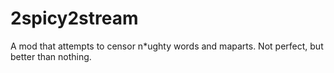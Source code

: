 # 2spicy2stream
A mod that attempts to censor n*ughty words and maparts. Not perfect, but better than nothing.
